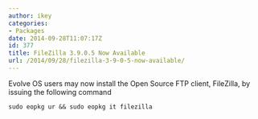 ```yaml
---
author: ikey
categories:
- Packages
date: 2014-09-28T11:07:17Z
id: 377
title: FileZilla 3.9.0.5 Now Available
url: /2014/09/28/filezilla-3-9-0-5-now-available/
---
```


Evolve OS users may now install the Open Source FTP client, FileZilla, by issuing the following command
<!-- more -->
```
sudo eopkg ur && sudo eopkg it filezilla
```